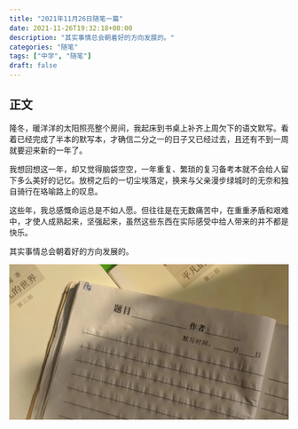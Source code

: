 ```yaml
---
title: "2021年11月26日随笔一篇"
date: 2021-11-26T19:32:18+08:00
description: "其实事情总会朝着好的方向发展的。"
categories: "随笔"
tags: ["中学", "随笔"]
draft: false
---
```


## 正文

隆冬，暖洋洋的太阳照亮整个房间，我起床到书桌上补齐上周欠下的语文默写。看着已经完成了半本的默写本，才确信二分之一的日子又已经过去，且还有不到一周就要迎来新的一年了。

我想回想这一年，却又觉得脑袋空空，一年重复、繁琐的复习备考本就不会给人留下多么美好的记忆。放榜之后的一切尘埃落定，换来与父亲漫步绿城时的无奈和独自骑行在珞喻路上的叹息。

这些年，我总感慨命运总是不如人愿。但往往是在无数痛苦中，在重重矛盾和艰难中，才使人成熟起来，坚强起来，虽然这些东西在实际感受中给人带来的并不都是快乐。

其实事情总会朝着好的方向发展的。

![20211226essay](./psc.jpg)

